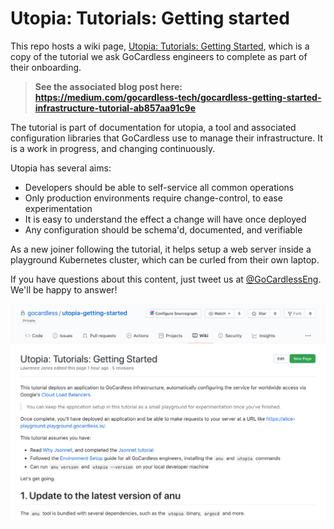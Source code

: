 # Utopia: Tutorials: Getting started

[page]: https://github.com/gocardless/utopia-getting-started/wiki/Utopia:-Tutorials:-Getting-Started

This repo hosts a wiki page, [Utopia: Tutorials: Getting Started][page], which
is a copy of the tutorial we ask GoCardless engineers to complete as part of
their onboarding.

> **See the associated blog post here: https://medium.com/gocardless-tech/gocardless-getting-started-infrastructure-tutorial-ab857aa91c9e**

The tutorial is part of documentation for utopia, a tool and associated
configuration libraries that GoCardless use to manage their infrastructure. It
is a work in progress, and changing continuously.

Utopia has several aims:

- Developers should be able to self-service all common operations
- Only production environments require change-control, to ease experimentation
- It is easy to understand the effect a change will have once deployed
- Any configuration should be schema'd, documented, and verifiable

As a new joiner following the tutorial, it helps setup a web server inside a
playground Kubernetes cluster, which can be curled from their own laptop.

If you have questions about this content, just tweet us at
[@GoCardlessEng](https://twitter.com/GoCardlessEng). We'll be happy to answer!

[![screencapture.png](screencapture.png)][page]
